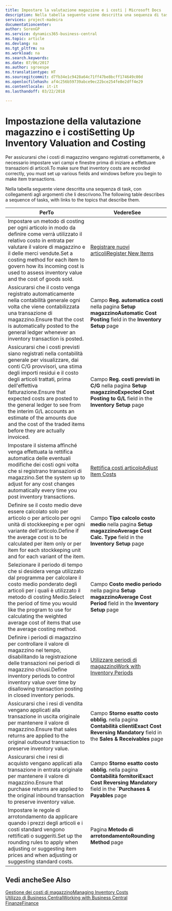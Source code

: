 ```yaml
---
title: Impostare la valutazione magazzino e i costi | Microsoft Docs
description: Nella tabella seguente viene descritta una sequenza di task, con collegamenti agli argomenti che li descrivono.
services: project-madeira
documentationcenter: 
author: SorenGP
ms.service: dynamics365-business-central
ms.topic: article
ms.devlang: na
ms.tgt_pltfrm: na
ms.workload: na
ms.search.keywords: 
ms.date: 07/06/2017
ms.author: sgroespe
ms.translationtype: HT
ms.sourcegitcommit: d7fb34e1c9428a64c71ff47be8bcff174649c00d
ms.openlocfilehash: af4c256b59739abce9ec22bce254fe8e2dff4e29
ms.contentlocale: it-it
ms.lasthandoff: 03/22/2018

---
```

# <a name="setting-up-inventory-valuation-and-costing"></a><span data-ttu-id="e5db4-103">Impostazione della valutazione magazzino e i costi</span><span class="sxs-lookup"><span data-stu-id="e5db4-103">Setting Up Inventory Valuation and Costing</span></span>
<span data-ttu-id="e5db4-104">Per assicurarsi che i costi di magazzino vengano registrati correttamente, è necessario impostare vari campi e finestre prima di iniziare a effettuare transazioni di articoli.</span><span class="sxs-lookup"><span data-stu-id="e5db4-104">To make sure that inventory costs are recorded correctly, you must set up various fields and windows before you begin to make item transactions.</span></span>

<span data-ttu-id="e5db4-105">Nella tabella seguente viene descritta una sequenza di task, con collegamenti agli argomenti che li descrivono.</span><span class="sxs-lookup"><span data-stu-id="e5db4-105">The following table describes a sequence of tasks, with links to the topics that describe them.</span></span>

|<span data-ttu-id="e5db4-106">**Per**</span><span class="sxs-lookup"><span data-stu-id="e5db4-106">**To**</span></span>|<span data-ttu-id="e5db4-107">**Vedere**</span><span class="sxs-lookup"><span data-stu-id="e5db4-107">**See**</span></span>|  
|------------|-------------|  
|<span data-ttu-id="e5db4-108">Impostare un metodo di costing per ogni articolo in modo da definire come verrà utilizzato il relativo costo in entrata per valutare il valore di magazzino e il delle merci vendute.</span><span class="sxs-lookup"><span data-stu-id="e5db4-108">Set a costing method for each item to govern how its incoming cost is used to assess inventory value and the cost of goods sold.</span></span>|[<span data-ttu-id="e5db4-109">Registrare nuovi articoli</span><span class="sxs-lookup"><span data-stu-id="e5db4-109">Register New Items</span></span>](inventory-how-register-new-items.md)|  
|<span data-ttu-id="e5db4-110">Assicurarsi che il costo venga registrato automaticamente nella contabilità generale ogni volta che viene contabilizzata una transazione di magazzino.</span><span class="sxs-lookup"><span data-stu-id="e5db4-110">Ensure that the cost is automatically posted to the general ledger whenever an inventory transaction is posted.</span></span>|<span data-ttu-id="e5db4-111">Campo **Reg. automatica costi** nella pagina **Setup magazzino**</span><span class="sxs-lookup"><span data-stu-id="e5db4-111">**Automatic Cost Posting** field in the **Inventory Setup** page</span></span>|  
|<span data-ttu-id="e5db4-112">Assicurarsi che i costi previsti siano registrati nella contabilità generale per visualizzare, dai conti C/G provvisori, una stima degli importi residui e il costo degli articoli trattati, prima dell'effettiva fatturazione.</span><span class="sxs-lookup"><span data-stu-id="e5db4-112">Ensure that expected costs are posted to the general ledger to see from the interim G/L accounts an estimate of the amounts due and the cost of the traded items before they are actually invoiced.</span></span>|<span data-ttu-id="e5db4-113">Campo **Reg. costi previsti in C/G** nella pagina **Setup magazzino**</span><span class="sxs-lookup"><span data-stu-id="e5db4-113">**Expected Cost Posting to G/L** field in the **Inventory Setup** page</span></span>|  
|<span data-ttu-id="e5db4-114">Impostare il sistema affinché venga effettuata la rettifica automatica delle eventuali modifiche dei costi ogni volta che si registrano transazioni di magazzino.</span><span class="sxs-lookup"><span data-stu-id="e5db4-114">Set the system up to adjust for any cost changes automatically every time you post inventory transactions.</span></span>|[<span data-ttu-id="e5db4-115">Rettifica costi articolo</span><span class="sxs-lookup"><span data-stu-id="e5db4-115">Adjust Item Costs</span></span>](inventory-how-adjust-item-costs.md)|  
|<span data-ttu-id="e5db4-116">Definire se il costo medio deve essere calcolato solo per articolo o per articolo per ogni unità di stockkeeping e per ogni variante dell'articolo.</span><span class="sxs-lookup"><span data-stu-id="e5db4-116">Define if the average cost is to be calculated per item only or per item for each stockkeping unit and for each variant of the item.</span></span>|<span data-ttu-id="e5db4-117">Campo **Tipo calcolo costo medio** nella pagina **Setup magazzino**</span><span class="sxs-lookup"><span data-stu-id="e5db4-117">**Average Cost Calc. Type** field in the **Inventory Setup** page</span></span>|  
|<span data-ttu-id="e5db4-118">Selezionare il periodo di tempo che si desidera venga utilizzato dal programma per calcolare il costo medio ponderato degli articoli per i quali è utilizzato il metodo di costing Medio.</span><span class="sxs-lookup"><span data-stu-id="e5db4-118">Select the period of time you would like the program to use for calculating the weighted average cost of items that use the average costing method.</span></span>|<span data-ttu-id="e5db4-119">Campo **Costo medio periodo** nella pagina **Setup magazzino**</span><span class="sxs-lookup"><span data-stu-id="e5db4-119">**Average Cost Period** field in the **Inventory Setup** page</span></span>|  
|<span data-ttu-id="e5db4-120">Definire i periodi di magazzino per controllare il valore di magazzino nel tempo, disabilitando la registrazione delle transazioni nei periodi di magazzino chiusi.</span><span class="sxs-lookup"><span data-stu-id="e5db4-120">Define inventory periods to control inventory value over time by disallowing transaction posting in closed inventory periods.</span></span>|[<span data-ttu-id="e5db4-121">Utilizzare periodi di magazzino</span><span class="sxs-lookup"><span data-stu-id="e5db4-121">Work with Inventory Periods</span></span>](finance-how-to-work-with-inventory-periods.md)|  
|<span data-ttu-id="e5db4-122">Assicurarsi che i resi di vendita vengano applicati alla transazione in uscita originale per mantenere il valore di magazzino.</span><span class="sxs-lookup"><span data-stu-id="e5db4-122">Ensure that sales returns are applied to the original outbound transaction to preserve inventory value.</span></span>|<span data-ttu-id="e5db4-123">Campo **Storno esatto costo obblig.** nella pagina **Contabilità clienti**</span><span class="sxs-lookup"><span data-stu-id="e5db4-123">**Exact Cost Reversing Mandatory** field in the **Sales & Receivables** page</span></span>|  
|<span data-ttu-id="e5db4-124">Assicurarsi che i resi di acquisto vengano applicati alla transazione in entrata originale per mantenere il valore di magazzino.</span><span class="sxs-lookup"><span data-stu-id="e5db4-124">Ensure that purchase returns are applied to the original inbound transaction to preserve inventory value.</span></span>|<span data-ttu-id="e5db4-125">Campo **Storno esatto costo obblig.** nella pagina **Contabilità fornitori**</span><span class="sxs-lookup"><span data-stu-id="e5db4-125">**Exact Cost Reversing Mandatory** field in the **´Purchases & Payables** page</span></span>|
|<span data-ttu-id="e5db4-126">Impostare le regole di arrotondamento da applicare quando i prezzi degli articoli e i costi standard vengono rettificati o suggeriti.</span><span class="sxs-lookup"><span data-stu-id="e5db4-126">Set up the rounding rules to apply when adjusting or suggesting item prices and when adjusting or suggesting standard costs.</span></span>|<span data-ttu-id="e5db4-127">Pagina **Metodo di arrotondamento**</span><span class="sxs-lookup"><span data-stu-id="e5db4-127">**Rounding Method** page</span></span>|  

## <a name="see-also"></a><span data-ttu-id="e5db4-128">Vedi anche</span><span class="sxs-lookup"><span data-stu-id="e5db4-128">See Also</span></span>  
[<span data-ttu-id="e5db4-129">Gestione dei costi di magazzino</span><span class="sxs-lookup"><span data-stu-id="e5db4-129">Managing Inventory Costs</span></span>](finance-manage-inventory-costs.md)  
[<span data-ttu-id="e5db4-130">Utilizzo di Business Central</span><span class="sxs-lookup"><span data-stu-id="e5db4-130">Working with Business Central</span></span>](ui-work-product.md)  
[<span data-ttu-id="e5db4-131">Finanze</span><span class="sxs-lookup"><span data-stu-id="e5db4-131">Finance</span></span>](finance.md)  

